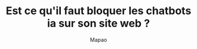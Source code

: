 ---
layout: post
title: "Est ce qu'il faut bloquer les chatbots ia sur son site web ?"
link: https://mapao.net/marketing/946-est-ce-qu-il-faut-bloquer-les-chatbots-ia-sur-son-site-web.html
author: Mapao
published_date: 18/08/2024
description: "Il semble qu'il y ait un débat sur l'opportunité d'empêcher ou non les chatbots ia d'explorer et d'accéder aux sites web.
Alors que certains soutiennent que le blocage des robots ia pourrait limiter la visibilité et l'engagement des utilisateurs qui s'appuient sur ces outils pour la découverte et l'interaction de contenu, d'autres s'inquiètent des risques potentiels tels que le vol de propriété intellectuelle et la concurrence accrue du contenu généré par l'ia."
language: fr
categories: "Liens"
tags: "ia blog google"
og-tags: "ia blog google"
permalink: /:categories/:year/:month/:day/:title/
---